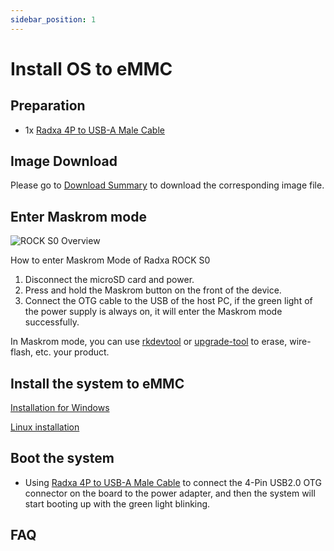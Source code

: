 ```yaml
---
sidebar_position: 1
---
```


# Install OS to eMMC

## Preparation

- 1x [Radxa 4P to USB-A Male Cable](/rockpi/rocks0/getting-started/preparation#usb-otg-cable)

## Image Download

Please go to [Download Summary](../getting-started/download) to download the corresponding image file.

## Enter Maskrom mode

![ROCK S0 Overview](/img/rockpi/s0/mark_rock_pi_s0.webp)

How to enter Maskrom Mode of Radxa ROCK S0

1. Disconnect the microSD card and power.
2. Press and hold the Maskrom button on the front of the device.
3. Connect the OTG cable to the USB of the host PC, if the green light of the power supply is always on, it will enter the Maskrom mode successfully.

In Maskrom mode, you can use [rkdevtool](../low-level-dev/rkdevtool) or [upgrade-tool](../low-level-dev/upgrade-tool) to erase, wire-flash, etc. your product.

## Install the system to eMMC

[Installation for Windows](../low-level-dev/rkdevtool)

[Linux installation](../low-level-dev/rkdeveloptool)

## Boot the system

- Using [Radxa 4P to USB-A Male Cable](/rockpi/rocks0/getting-started/preparation#usb-otg-cable) to connect the 4-Pin USB2.0 OTG connector on the board to the power adapter, and then the system will start booting up with the green light blinking.

## FAQ
